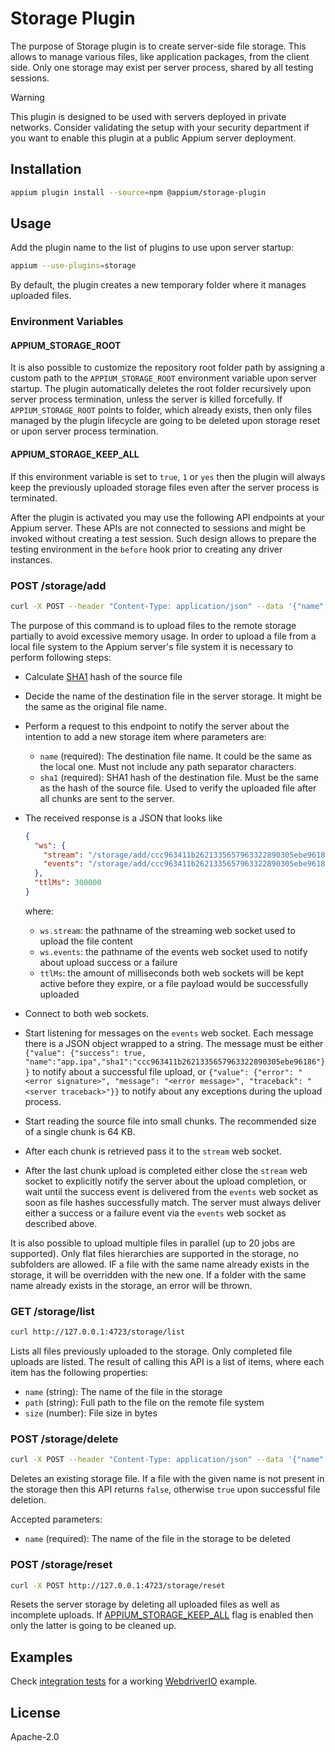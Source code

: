# Storage Plugin

The purpose of Storage plugin is to create server-side file storage.
This allows to manage various files, like application packages,
from the client side. Only one storage may exist per server process,
shared by all testing sessions.

> [!WARNING]
> This plugin is designed to be used with servers deployed in private networks.
> Consider validating the setup with your security department
> if you want to enable this plugin at a public Appium server deployment.

## Installation

```bash
appium plugin install --source=npm @appium/storage-plugin
```

## Usage

Add the plugin name to the list of plugins to use upon server startup:

```bash
appium --use-plugins=storage
```

By default, the plugin creates a new temporary folder where it manages uploaded files.

### Environment Variables

#### APPIUM_STORAGE_ROOT

It is also possible to customize the repository root folder path by assigning a custom path to the
`APPIUM_STORAGE_ROOT` environment variable upon server startup. The plugin automatically deletes the
root folder recursively upon server process termination, unless the server is
killed forcefully. If `APPIUM_STORAGE_ROOT` points to folder, which already exists,
then only files managed by the plugin lifecycle are going to be deleted upon storage
reset or upon server process termination.

#### APPIUM_STORAGE_KEEP_ALL

If this environment variable is set to `true`, `1` or `yes` then the plugin will always keep
the previously uploaded storage files even after the server process is terminated.

After the plugin is activated you may use the following API endpoints at your Appium server.
These APIs are not connected to sessions and might be invoked without creating a test session.
Such design allows to prepare the testing environment in the `before` hook prior to
creating any driver instances.

### POST /storage/add

```bash
curl -X POST --header "Content-Type: application/json" --data '{"name":"app.ipa","sha1":"ccc963411b2621335657963322890305ebe96186"}' http://127.0.0.1:4723/storage/add
```

The purpose of this command is to upload files to the remote storage partially
to avoid excessive memory usage. In order to upload a file from a local file system
to the Appium server's file system it is necessary to perform following steps:

- Calculate [SHA1](https://en.wikipedia.org/wiki/SHA-1) hash of the source file
- Decide the name of the destination file in the server storage. It might be the same as the original file name.
- Perform a request to this endpoint to notify the server about the intention to add a new storage item where parameters are:
  - `name` (required): The destination file name. It could be the same as the local one. Must not include any path separator characters.
  - `sha1` (required): SHA1 hash of the destination file. Must be the same as the hash of the source file. Used to verify the uploaded file after all chunks are sent to the server.
- The received response is a JSON that looks like

  ```json
  {
    "ws": {
      "stream": "/storage/add/ccc963411b2621335657963322890305ebe96186/stream",
      "events": "/storage/add/ccc963411b2621335657963322890305ebe96186/events"
    },
    "ttlMs": 300000
  }
  ```

  where:
  - `ws.stream`: the pathname of the streaming web socket used to upload the file content
  - `ws.events`: the pathname of the events web socket used to notify about upload success or a failure
  - `ttlMs`: the amount of milliseconds both web sockets will be kept active before they expire, or a file
  payload would be successfully uploaded
- Connect to both web sockets.
- Start listening for messages on the `events` web socket. Each message there is a JSON object wrapped
  to a string. The message must be either `{"value": {"success": true, "name":"app.ipa","sha1":"ccc963411b2621335657963322890305ebe96186"}}` to notify about a successful
  file upload, or `{"value": {"error": "<error signature>", "message": "<error message>", "traceback": "<server traceback>"}}`
  to notify about any exceptions during the upload process.
- Start reading the source file into small chunks. The recommended size of a single chunk is 64 KB.
- After each chunk is retrieved pass it to the `stream` web socket.
- After the last chunk upload is completed either close the `stream` web
  socket to explicitly notify the server about the upload completion, or
  wait until the success event is delivered from the `events` web socket
  as soon as file hashes successfully match.
  The server must always deliver either a success or a failure
  event via the `events` web socket as described above.

It is also possible to upload multiple files in parallel (up to 20 jobs are supported).
Only flat files hierarchies are supported in the storage, no subfolders are allowed.
IF a file with the same name already exists in the storage, it will be overridden with the new one.
If a folder with the same name already exists in the storage, an error will be thrown.

### GET /storage/list

```bash
curl http://127.0.0.1:4723/storage/list
```

Lists all files previously uploaded to the storage. Only completed file uploads are listed.
The result of calling this API is a list of items, where each item has the following properties:

- `name` (string): The name of the file in the storage
- `path` (string): Full path to the file on the remote file system
- `size` (number): File size in bytes

### POST /storage/delete

```bash
curl -X POST --header "Content-Type: application/json" --data '{"name":"app.ipa"}' http://127.0.0.1:4723/storage/delete
```

Deletes an existing storage file. If a file with the given name is not present in the storage
then this API returns `false`, otherwise `true` upon successful file deletion.

Accepted parameters:

- `name` (required): The name of the file in the storage to be deleted

### POST /storage/reset

```bash
curl -X POST http://127.0.0.1:4723/storage/reset
```

Resets the server storage by deleting all uploaded files as well as incomplete uploads.
If [APPIUM_STORAGE_KEEP_ALL](#appium_storage_keep_all) flag is enabled then
only the latter is going to be cleaned up.

## Examples

Check [integration tests](./test/e2e/storage.e2e.spec.cjs) for a working
[WebdriverIO](https://webdriver.io/) example.

## License

Apache-2.0
